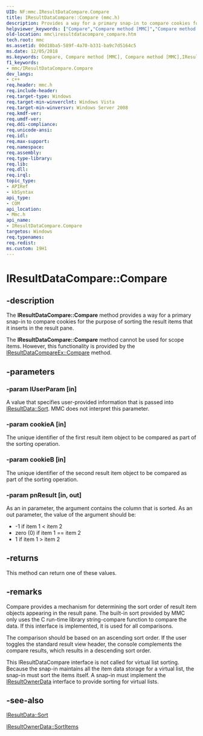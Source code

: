 ```yaml
---
UID: NF:mmc.IResultDataCompare.Compare
title: IResultDataCompare::Compare (mmc.h)
description: Provides a way for a primary snap-in to compare cookies for the purpose of sorting the result items that it inserts in the result pane.
helpviewer_keywords: ["Compare","Compare method [MMC]","Compare method [MMC]","IResultDataCompare interface","IResultDataCompare interface [MMC]","Compare method","IResultDataCompare.Compare","IResultDataCompare::Compare","_slate_iresultdatacompare_compare","mmc.iresultdatacompare_compare","mmc/IResultDataCompare::Compare"]
old-location: mmc\iresultdatacompare_compare.htm
tech.root: mmc
ms.assetid: 00d18ba5-589f-4a70-b331-ba9c7d5164c5
ms.date: 12/05/2018
ms.keywords: Compare, Compare method [MMC], Compare method [MMC],IResultDataCompare interface, IResultDataCompare interface [MMC],Compare method, IResultDataCompare.Compare, IResultDataCompare::Compare, _slate_iresultdatacompare_compare, mmc.iresultdatacompare_compare, mmc/IResultDataCompare::Compare
f1_keywords:
- mmc/IResultDataCompare.Compare
dev_langs:
- c++
req.header: mmc.h
req.include-header: 
req.target-type: Windows
req.target-min-winverclnt: Windows Vista
req.target-min-winversvr: Windows Server 2008
req.kmdf-ver: 
req.umdf-ver: 
req.ddi-compliance: 
req.unicode-ansi: 
req.idl: 
req.max-support: 
req.namespace: 
req.assembly: 
req.type-library: 
req.lib: 
req.dll: 
req.irql: 
topic_type:
- APIRef
- kbSyntax
api_type:
- COM
api_location:
- Mmc.h
api_name:
- IResultDataCompare.Compare
targetos: Windows
req.typenames: 
req.redist: 
ms.custom: 19H1
---
```


# IResultDataCompare::Compare


## -description


The <b>IResultDataCompare::Compare</b> method provides a way for a primary snap-in to compare cookies for the purpose of sorting the result items that it inserts in the result pane.

The <b>IResultDataCompare::Compare</b> method cannot be used for scope items. However, this functionality is provided by the 
<a href="https://docs.microsoft.com/windows/desktop/api/mmc/nf-mmc-iresultdatacompareex-compare">IResultDataCompareEx::Compare</a> method.


## -parameters




### -param lUserParam [in]

A value that specifies user-provided information that is passed into 
<a href="https://docs.microsoft.com/windows/desktop/api/mmc/nf-mmc-iresultdata-sort">IResultData::Sort</a>. MMC does not interpret this parameter.


### -param cookieA [in]

The unique identifier of the first result item object to be compared as part of the sorting operation.


### -param cookieB [in]

The unique identifier of the second result item object to be compared as part of the sorting operation.


### -param pnResult [in, out]

As an in parameter, the argument contains the column that is sorted. As an out parameter, the value of the argument should be:

<ul>
<li>-1 if item 1 &lt; item 2</li>
<li>zero (0) if item 1 == item 2</li>
<li>1 if item 1 &gt; item 2</li>
</ul>

## -returns



This method can return one of these values.




## -remarks



Compare provides a mechanism for determining the sort order of result item objects appearing in the result pane. The built-in sort provided by MMC only uses the C run-time library string-compare function to compare the data. If this interface is implemented, it is used for all comparisons.

The comparison should be based on an ascending sort order. If the user toggles the standard result view header, the console complements the compare results, which results in a descending sort order.

This 
IResultDataCompare interface is not called for virtual list sorting. Because the snap-in maintains all the item data storage for a virtual list, the snap-in must sort the items itself. A snap-in must implement the 
<a href="https://docs.microsoft.com/windows/desktop/api/mmc/nn-mmc-iresultownerdata">IResultOwnerData</a> interface to provide sorting for virtual lists.




## -see-also




<a href="https://docs.microsoft.com/windows/desktop/api/mmc/nf-mmc-iresultdata-sort">IResultData::Sort</a>



<a href="https://docs.microsoft.com/windows/desktop/api/mmc/nf-mmc-iresultownerdata-sortitems">IResultOwnerData::SortItems</a>
 

 

